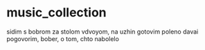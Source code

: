 # music_collection
sidim s bobrom za stolom vdvoyom, na uzhin gotovim poleno
davai pogovorim, bober, o tom, chto nabolelo
